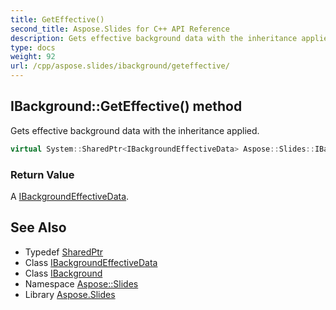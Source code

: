 ```yaml
---
title: GetEffective()
second_title: Aspose.Slides for C++ API Reference
description: Gets effective background data with the inheritance applied.
type: docs
weight: 92
url: /cpp/aspose.slides/ibackground/geteffective/
---
```

## IBackground::GetEffective() method


Gets effective background data with the inheritance applied.

```cpp
virtual System::SharedPtr<IBackgroundEffectiveData> Aspose::Slides::IBackground::GetEffective()=0
```


### Return Value

A [IBackgroundEffectiveData](../../ibackgroundeffectivedata/).

## See Also

* Typedef [SharedPtr](../../system/sharedptr/)
* Class [IBackgroundEffectiveData](../ibackgroundeffectivedata/)
* Class [IBackground](./)
* Namespace [Aspose::Slides](../)
* Library [Aspose.Slides](../../)